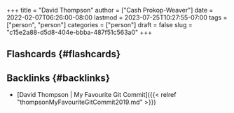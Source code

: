 +++
title = "David Thompson"
author = ["Cash Prokop-Weaver"]
date = 2022-02-07T06:26:00-08:00
lastmod = 2023-07-25T10:27:55-07:00
tags = ["person", "person"]
categories = ["person"]
draft = false
slug = "c15e2a88-d5d8-404e-bbba-487f51c563a0"
+++

## Flashcards {#flashcards}


## Backlinks {#backlinks}

-   [David Thompson | My Favourite Git Commit]({{< relref "thompsonMyFavouriteGitCommit2019.md" >}})
